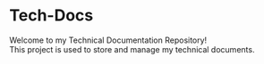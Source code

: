 # Tech-Docs

Welcome to my Technical Documentation Repository!  
This project is used to store and manage my technical documents.


